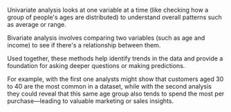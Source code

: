 Univariate analysis looks at one variable at a time (like checking how a group of people's ages are distributed) to understand overall patterns such as average or range. 

Bivariate analysis involves comparing two variables (such as age and income) to see if there's a relationship between them. 

Used together, these methods help identify trends in the data and provide a foundation for asking deeper questions or making predictions. 

For example, with the first one analysts might show that customers aged 30 to 40 are the most common in a dataset, while with the second analysis they could reveal that this same age group also tends to spend the most per purchase—leading to valuable marketing or sales insights. 